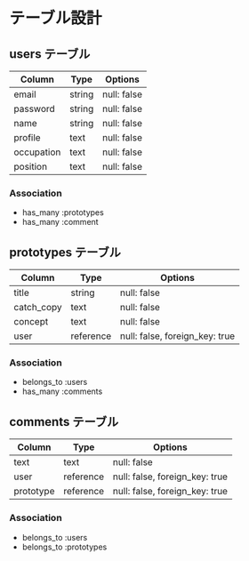 # テーブル設計

## users テーブル

| Column     | Type   | Options     |
| ---------- | ------ | ----------- |
| email      | string | null: false |
| password   | string | null: false |
| name       | string | null: false |
| profile    |   text | null: false |
| occupation |   text | null: false |
| position   |   text | null: false |

### Association

- has_many :prototypes
- has_many :comment

## prototypes テーブル

| Column     | Type      | Options                        |
| ---------- | --------- | ------------------------------ |
| title      |    string |                    null: false |
| catch_copy |      text |                    null: false |
| concept    |      text |                    null: false |
| user       | reference | null: false, foreign_key: true |

### Association

- belongs_to :users
- has_many :comments

## comments テーブル

| Column     | Type      | Options                        |
| ---------- | --------- | ------------------------------ |
| text       |      text |                    null: false |
| user       | reference | null: false, foreign_key: true |
| prototype  | reference | null: false, foreign_key: true |

### Association

- belongs_to :users
- belongs_to :prototypes


